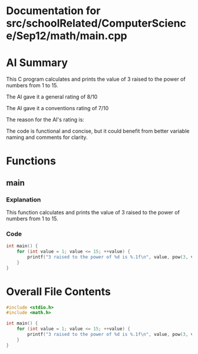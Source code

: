 # Documentation for src/schoolRelated/ComputerScience/Sep12/math/main.cpp

# AI Summary
This C program calculates and prints the value of 3 raised to the power of numbers from 1 to 15.

The AI gave it a general rating of 8/10

The AI gave it a conventions rating of 7/10

The reason for the AI's rating is:

The code is functional and concise, but it could benefit from better variable naming and comments for clarity.
# Functions

## main
### Explanation
This function calculates and prints the value of 3 raised to the power of numbers from 1 to 15.
### Code
```c
int main() {
    for (int value = 1; value <= 15; ++value) {
        printf("3 raised to the power of %d is %.1f\n", value, pow(3, value));
    }
}
```
# Overall File Contents
```c
#include <stdio.h>
#include <math.h>

int main() {
    for (int value = 1; value <= 15; ++value) {
        printf("3 raised to the power of %d is %.1f\n", value, pow(3, value));
    }
}
```
